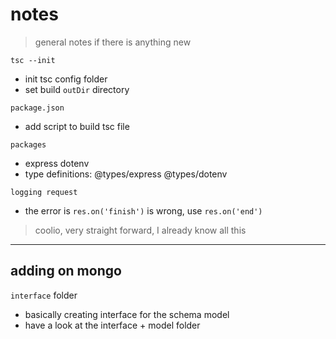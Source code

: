 # notes

> general notes if there is anything new

`tsc --init` 
- init tsc config folder
- set build `outDir` directory

`package.json`
- add script to build tsc file

`packages`
- express dotenv
- type definitions: @types/express @types/dotenv

`logging request`
- the error is `res.on('finish')` is wrong, use `res.on('end')`

> coolio, very straight forward, I already know all this

---

## adding on mongo

`interface` folder
- basically creating interface for the schema model
- have a look at the interface + model folder